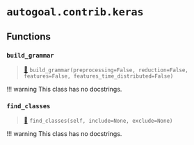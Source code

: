 # `autogoal.contrib.keras`

## Functions

### `build_grammar`

> [📝](https://github.com/autogoal/autogoal/blob/master/autogoal/contrib/keras/_grammars.py#L5)
> `build_grammar(preprocessing=False, reduction=False, features=False, features_time_distributed=False)`


!!! warning
    This class has no docstrings.

### `find_classes`

> [📝](https://github.com/autogoal/autogoal/blob/master/autogoal/contrib/keras/__init__.py#L15)
> `find_classes(self, include=None, exclude=None)`


!!! warning
    This class has no docstrings.

